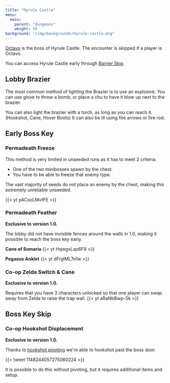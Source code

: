 ```yaml
---
title: "Hyrule Castle"
menu:
  main:
    parent: "dungeons"
    weight: 50
background: "/img/backgrounds/hyrule-castle.png"
---
```


[Octavo](/bosses/octavo) is the boss of Hyrule Castle.
The encounter is skipped if a player is Octavo.

You can access Hyrule Castle early through [Barrier Skip](/sequence-breaks/barrier-skip/).

## Lobby Brazier

The most common method of lighting the Brazier is to use an explosive.
You can use glove to throw a bomb, or place a chu to have it blow up next to the brazier.

You can also light the brazier with a torch, as long as you can reach it. (Hookshot, Cane, Hover Boots)
It can also be lit using fire arrows or fire rod.

## Early Boss Key

### Permadeath Freeze

This method is very limited in unseeded runs as it has to meet 2 criteria:
- One of the two minibosses spawn by the chest.
- You have to be able to freeze that enemy type.

The vast majority of seeds do _not_ place an enemy by the chest, making this extremely unreliable unseeded.

{{< yt pACxoLMvfFE >}}

### Permadeath Feather

**Exclusive to version 1.0.**

The lobby did not have invisible fences around the walls in 1.0, making it possible to reach the boss key early.

**Cane of Somaria**
{{< yt HqwgxLqo6F8 >}}

**Pegasus Anklet**
{{< yt dFrglML7n1w >}}

### Co-op Zelda Switch & Cane

**Exclusive to version 1.0.**

Requires that you have 3 characters unlocked so that one player can swap away from Zelda to raise the trap wall.
{{< yt aRaNbBwp-Sk >}}

## Boss Key Skip

### Co-op Hookshot Displacement

**Exclusive to version 1.0.**

Thanks to [hookshot pivoting](/tech/hookshot-displacement/#hookshot-pivoting) we're able to hookshot past the boss door.

{{< tweet 1148244057275060224 >}}

It is possible to do this without pivoting, but it requires additional items and setup.
